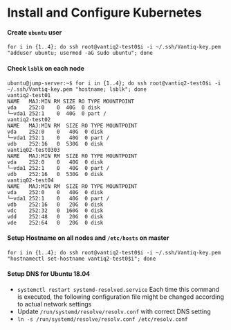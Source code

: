 
# Install and Configure Kubernetes

#### Create ```ubuntu``` user
```
for i in {1..4}; do ssh root@vantiq2-test0$i -i ~/.ssh/Vantiq-key.pem "adduser ubuntu; usermod -aG sudo ubuntu"; done
```

#### Check ```lsblk``` on each node
```
ubuntu@jump-server:~$ for i in {1..4}; do ssh root@vantiq2-test0$i -i ~/.ssh/Vantiq-key.pem "hostname; lsblk"; done
vantiq2-test01
NAME   MAJ:MIN RM SIZE RO TYPE MOUNTPOINT
vda    252:0    0  40G  0 disk
└─vda1 252:1    0  40G  0 part /
vantiq2-test02
NAME   MAJ:MIN RM  SIZE RO TYPE MOUNTPOINT
vda    252:0    0   40G  0 disk
└─vda1 252:1    0   40G  0 part /
vdb    252:16   0  530G  0 disk
vantiq02-test0303
NAME   MAJ:MIN RM  SIZE RO TYPE MOUNTPOINT
vda    252:0    0   40G  0 disk
└─vda1 252:1    0   40G  0 part /
vdb    252:16   0  530G  0 disk
vantiq02-test04
NAME   MAJ:MIN RM  SIZE RO TYPE MOUNTPOINT
vda    252:0    0   40G  0 disk
└─vda1 252:1    0   40G  0 part /
vdb    252:16   0   20G  0 disk
vdc    252:32   0  160G  0 disk
vdd    252:48   0   20G  0 disk
vde    252:64   0   20G  0 disk
```

#### Setup Hostname on all nodes and ```/etc/hosts``` on master

```
for i in {1..4}; do ssh root@vantiq2-test0$i -i ~/.ssh/Vantiq-key.pem "hostnamectl set-hostname vantiq2-test0$i"; done
```

#### Setup DNS for Ubuntu 18.04
- ```systemctl restart systemd-resolved.service```
Each time this command is executed, the following configuration file might be changed according to actual network settings
- Update ```/run/systemd/resolve/resolv.conf``` with correct DNS setting
- ```ln -s /run/systemd/resolve/resolv.conf /etc/resolv.conf```
